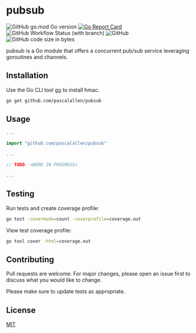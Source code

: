 # pubsub

![GitHub go.mod Go version](https://img.shields.io/github/go-mod/go-version/pascalallen/pubsub)
[![Go Report Card](https://goreportcard.com/badge/github.com/pascalallen/pubsub)](https://goreportcard.com/report/github.com/pascalallen/pubsub)
![GitHub Workflow Status (with branch)](https://img.shields.io/github/actions/workflow/status/pascalallen/pubsub/go.yml?branch=main)
![GitHub](https://img.shields.io/github/license/pascalallen/pubsub)
![GitHub code size in bytes](https://img.shields.io/github/languages/code-size/pascalallen/pubsub)

pubsub is a Go module that offers a concurrent pub/sub service leveraging goroutines and channels.

## Installation

Use the Go CLI tool [go](https://go.dev/dl/) to install hmac.

```bash
go get github.com/pascalallen/pubsub
```

## Usage

```go
...

import "github.com/pascalallen/pubsub"

...

// TODO: <WORK IN PROGRESS>

...
```

## Testing

Run tests and create coverage profile:

```bash
go test -covermode=count -coverprofile=coverage.out
```

View test coverage profile:

```bash
go tool cover -html=coverage.out
```

## Contributing

Pull requests are welcome. For major changes, please open an issue first
to discuss what you would like to change.

Please make sure to update tests as appropriate.

## License

[MIT](LICENSE)

